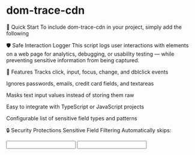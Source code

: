 # dom-trace-cdn

🚀 Quick Start
To include dom-trace-cdn in your project, simply add the following <script> tag to your HTML file:

<script src="https://cdn.jsdelivr.net/gh/Kodajonathan/dom-trace-cdn.js"></script>

🛡 Safe Interaction Logger
This script logs user interactions with elements on a web page for analytics, debugging, or usability testing — while preventing sensitive information from being captured.

🚀 Features
Tracks click, input, focus, change, and dblclick events

Ignores passwords, emails, credit card fields, and textareas

Masks text input values instead of storing them raw

Easy to integrate with TypeScript or JavaScript projects

Configurable list of sensitive field types and patterns

🔒 Security Protections
Sensitive Field Filtering
Automatically skips:

<input type="password">

<input type="email">
